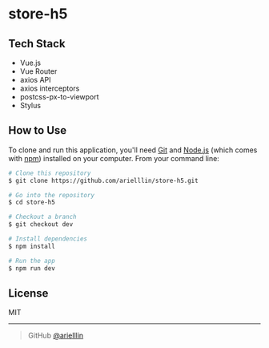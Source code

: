 # store-h5

## Tech Stack

* Vue.js
* Vue Router
* axios API
* axios interceptors
* postcss-px-to-viewport
* Stylus

## How to Use

To clone and run this application, you'll need [Git](https://git-scm.com) and [Node.js](https://nodejs.org/en/download/) (which comes with [npm](http://npmjs.com)) installed on your computer. From your command line:

```bash
# Clone this repository
$ git clone https://github.com/arielllin/store-h5.git

# Go into the repository
$ cd store-h5

# Checkout a branch
$ git checkout dev

# Install dependencies
$ npm install

# Run the app
$ npm run dev
```

## License

MIT

---

> GitHub [@arielllin](https://github.com/arielllin)
